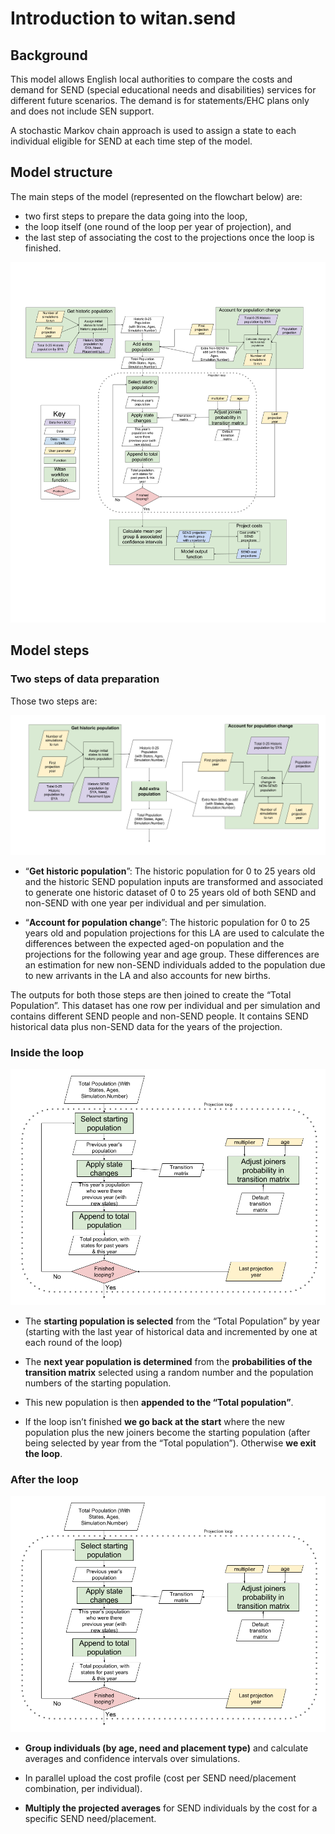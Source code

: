 # Introduction to witan.send

## Background

This model allows English local authorities to compare the costs and demand for SEND (special educational needs and disabilities) services for different future scenarios. The demand is for statements/EHC plans only and does not include SEN support.

A stochastic Markov chain approach is used to assign a state to each individual eligible for SEND at each time step of the model.

## Model structure

The main steps of the model (represented on the flowchart below) are:

* two first steps to prepare the data going into the loop,
* the loop itself (one round of the loop per year of projection), and
* the last step of associating the cost to the projections once the loop is finished.

![Overview of the SEND model](images/SEND-model-MVP.png)

## Model steps

### Two steps of data preparation

Those two steps are:

![Two data prep steps](images/two-data-prep-steps.png)

* “**Get historic population**”:
The historic population for 0 to 25 years old and the historic SEND population inputs are transformed and associated to generate one historic dataset of 0 to 25 years old of both SEND and non-SEND with one year per individual and per simulation.

* “**Account for population change**”:
The historic population for 0 to 25 years old and population projections for this LA are used to calculate the differences between the expected aged-on population and the projections for the following year and age group. These differences are an estimation for new non-SEND individuals added to the population due to new arrivants in the LA and also accounts for new births.

The outputs for both those steps are then joined to create the “Total Population”.
This dataset has one row per individual and per simulation and contains different SEND people and non-SEND people. It contains SEND historical data plus non-SEND data for the years of the projection.

### Inside the loop

![Steps inside the loop](images/steps-inside-the-loop.png)

* The **starting population is selected** from the “Total Population” by year (starting with the last year of historical data and incremented by one at each round of the loop)

* The **next year population is determined** from the **probabilities of the transition matrix** selected using a random number and the population numbers of the starting population.

* This new population is then **appended to the “Total population”**.

* If the loop isn’t finished **we go back at the start** where the new population plus the new joiners become the starting population (after being selected by year from the “Total population”). Otherwise **we exit the loop**.


### After the loop

![Steps inside the loop](images/steps-inside-the-loop.png)

* **Group individuals (by age, need and placement type)** and calculate averages and confidence intervals over simulations.

* In parallel upload the cost profile (cost per SEND need/placement combination, per individual).

* **Multiply the projected averages** for SEND individuals by the cost for a specific SEND need/placement.

